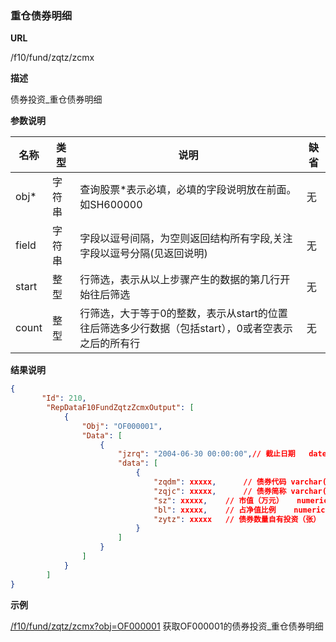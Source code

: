 
### 重仓债券明细   

**URL**

/f10/fund/zqtz/zcmx

**描述**

债券投资_重仓债券明细 

**参数说明**

|名称|类型|说明|缺省|
| -------- | -------- | -------- | -------- |
|obj\*|字符串|查询股票\*表示必填，必填的字段说明放在前面。如SH600000|无|
|field|字符串|字段以逗号间隔，为空则返回结构所有字段,关注字段以逗号分隔(见返回说明)|无|
|start|整型|行筛选，表示从以上步骤产生的数据的第几行开始往后筛选|无|
|count|整型|行筛选，大于等于0的整数，表示从start的位置往后筛选多少行数据（包括start），0或者空表示之后的所有行|无|


**结果说明**

```json
{
       "Id": 210,
        "RepDataF10FundZqtzZcmxOutput": [
            {
                "Obj": "OF000001",
                "Data": [
                    {
                        "jzrq": "2004-06-30 00:00:00",// 截止日期	datetime
                        "data": [
                            {
								"zqdm": xxxxx,  	// 债券代码	varchar(10) 
								"zqjc": xxxxx,  	// 债券简称	varchar(20) 
								"sz": xxxxx,  	// 市值（万元）	numeric(19,3
								"bl": xxxxx,  	// 占净值比例	numeric(19,2
								"zytz": xxxxx  	// 债券数量自有投资（张）	int 
                            }
                        ]
                    }
				]
			}
   	 	]
}
```

**示例**

[/f10/fund/zqtz/zcmx?obj=OF000001]($APIHOST$/f10/fund/zqtz/zcmx?obj=OF000001)
获取OF000001的债券投资_重仓债券明细 

